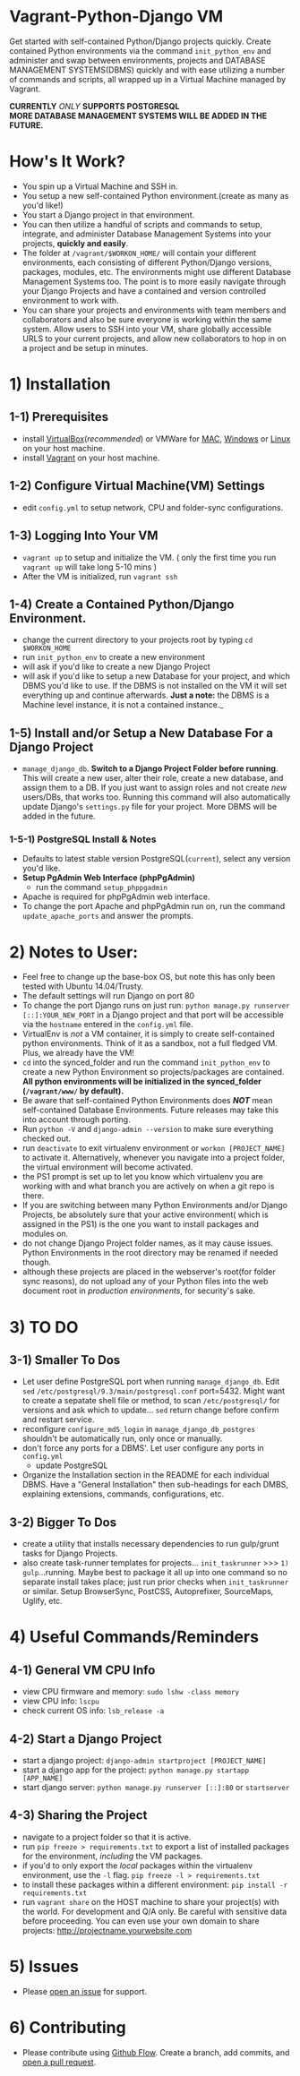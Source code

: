 # Vagrant-Python-Django VM

Get started with self-contained Python/Django projects quickly. Create contained Python environments via the command `init_python_env` and administer and swap between environments, projects and DATABASE MANAGEMENT SYSTEMS(DBMS) quickly and with ease utilizing a number of commands and scripts, all wrapped up in a Virtual Machine managed by Vagrant.

**CURRENTLY** _ONLY_ **SUPPORTS POSTGRESQL**<br>
**MORE DATABASE MANAGEMENT SYSTEMS WILL BE ADDED IN THE FUTURE.**

# How's It Work?
  - You spin up a Virtual Machine and SSH in.
  - You setup a new self-contained Python environment.(create as many as you'd like!)
  - You start a Django project in that environment.
  - You can then utilize a handful of scripts and commands to setup, integrate, and administer Database Management Systems into your projects, __quickly and easily__.
  - The folder at `/vagrant/$WORKON_HOME/` will contain your different environments, each consisting of different Python/Django versions, packages, modules, etc. The environments might use different Database Management Systems too. The point is to more easily navigate through your Django Projects and have a contained and version controlled environment to work with.
  - You can share your projects and environments with team members and collaborators and also be sure everyone is working within the same system. Allow users to SSH into your VM, share globally accessible URLS to your current projects, and allow new collaborators to hop in on a project and be setup in minutes.


# 1) Installation
## 1-1) Prerequisites
  - install [VirtualBox](https://www.virtualbox.org/wiki/Downloads)(_recommended_) or VMWare for [MAC](https://my.vmware.com/web/vmware/info?slug=desktop_end_user_computing/vmware_fusion/8_0), [Windows](http://www.vmware.com/products/workstation.html) or [Linux](http://www.vmware.com/products/workstation-for-linux.html) on your host machine.
  - install [Vagrant](https://www.vagrantup.com/downloads.html) on your host machine.

## 1-2) Configure Virtual Machine(VM) Settings
  - edit `config.yml` to setup network, CPU and folder-sync configurations.

## 1-3) Logging Into Your VM
  - `vagrant up` to setup and initialize the VM. ( only the first time you run `vagrant up` will take long 5-10 mins )
  - After the VM is initialized, run `vagrant ssh`

## 1-4) Create a Contained Python/Django Environment.
  - change the current directory to your projects root by typing `cd $WORKON_HOME`
  - run `init_python_env` to create a new environment
  - will ask if you'd like to create a new Django Project
  - will ask if you'd like to setup a new Database for your project, and which DBMS you'd like to use. If the DBMS is not installed on the VM it will set everything up and continue afterwards. __Just a note:__ the DBMS is a Machine level instance, it is not a contained instance._

## 1-5) Install and/or Setup a New Database For a Django Project
  - `manage_django_db`. **Switch to a Django Project Folder before running**. This will create a new user, alter their role, create a new database, and assign them to a DB. If you just want to assign roles and not create _new_ users/DBs, that works too. Running this command will also automatically update Django's `settings.py` file for your project. More DBMS will be added in the future.

### 1-5-1) PostgreSQL Install & Notes
  - Defaults to latest stable version PostgreSQL(`current`), select any version you'd like.
  - **Setup PgAdmin Web Interface (phpPgAdmin)**
    - run the command `setup_phppgadmin`
  - Apache is required for phpPgAdmin web interface.
  - To change the port Apache and phpPgAdmin run on, run the command `update_apache_ports` and answer the prompts.


# 2) Notes to User:
  - Feel free to change up the base-box OS, but note this has only been tested with Ubuntu 14.04/Trusty.
  - The default settings will run Django on port 80
  - To change the port Django runs on just run: `python manage.py runserver [::]:YOUR_NEW_PORT` in a Django project and that port will be accessible via the `hostname` entered in the `config.yml` file.
  - VirtualEnv is _not_ a VM container, it is simply to create self-contained python environments. Think of it as a sandbox, not a full fledged VM. Plus, we already have the VM!
  - `cd` into the synced_folder and run the command `init_python_env` to create a new Python Environment so projects/packages are contained. **All python environments will be initialized in the synced_folder (`/vagrant/www/` by default).**
  - Be aware that self-contained Python Environments does ***NOT*** mean self-contained Database Environments. Future releases may take this into account through porting.
  - Run `python -V` and `django-admin --version` to make sure everything checked out.
  - run `deactivate` to exit virtualenv environment or `workon [PROJECT_NAME]` to activate it. Alternatively, whenever you navigate into a project folder, the virtual environment will become activated.
  - the PS1 prompt is set up to let you know which virtualenv you are working with and what branch you are actively on when a git repo is there.
  - If you are switching between many Python Environments and/or Django Projects, be absolutely sure that your active environment( which is assigned in the PS1) is the one you want to install packages and modules on.
  - do not change Django Project folder names, as it may cause issues. Python Environments in the root directory may be renamed if needed though.
  - although these projects are placed in the webserver's root(for folder sync reasons), do not upload any of your Python files into the web document root in _production environments_, for security's sake.


# 3) TO DO
## 3-1) Smaller To Dos
  - Let user define PostgreSQL port when running `manage_django_db`. Edit `sed` `/etc/postgresql/9.3/main/postgresql.conf` port=5432. Might want to create a sepatate shell file or method, to scan `/etc/postgresql/` for versions and ask which to update... `sed` return change before confirm and restart service.
  - reconfigure `configure_md5_login` in `manage_django_db_postgres` shouldn't be automatically run, only once or manually.
  - don't force any ports for a DBMS'. Let user configure any ports in `config.yml`
    - update PostgreSQL
  - Organize the Installation section in the README for each individual DBMS. Have a "General Installation" then sub-headings for each DMBS, explaining extensions, commands, configurations, etc.

## 3-2) Bigger To Dos
  - create a utility that installs necessary dependencies to run gulp/grunt tasks for Django Projects.
  - also create task-runner templates for projects... `init_taskrunner` >>> `1) gulp`...running. Maybe best to package it all up into one command so no separate install takes place; just run prior checks when `init_taskrunner` or similar. Setup BrowserSync, PostCSS, Autoprefixer, SourceMaps, Uglify, etc.  


# 4) Useful Commands/Reminders
## 4-1) General VM CPU Info
  - view CPU firmware and memory: `sudo lshw -class memory`
  - view CPU info: `lscpu`
  - check current OS info: `lsb_release -a`

## 4-2) Start a Django Project
  - start a django project: `django-admin startproject [PROJECT_NAME]`
  - start a django app for the project: `python manage.py startapp [APP_NAME]`
  - start django server: `python manage.py runserver [::]:80` or `startserver`

## 4-3) Sharing the Project
  - navigate to a project folder so that it is active.
  - run `pip freeze > requirements.txt` to export a list of installed packages for the environment, _including_ the VM packages.
  - if you'd to only export the _local_ packages within the virtualenv environment, use the `-l` flag. `pip freeze -l > requirements.txt`
  - to install these packages within a different environment: `pip install -r requirements.txt`
  - run `vagrant share` on the HOST machine to share your project(s) with the world. For development and Q/A only. Be careful with sensitive data before proceeding. You can even use your own domain to share projects: http://projectname.yourwebsite.com


# 5) Issues
  - Please [open an issue](https://github.com/ccurtin/vagrant-python-django/issues/new) for support.


# 6) Contributing
  - Please contribute using [Github Flow](https://guides.github.com/introduction/flow/). Create a branch, add commits, and [open a pull request](https://github.com/ccurtin/vagrant-python-django/compare/).